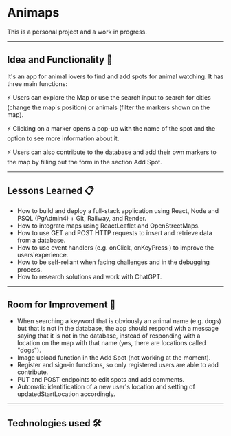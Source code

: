 # Animaps

This is a personal project and a work in progress.

---
## Idea and Functionality 🚀
It's an app for animal lovers to find and add spots for animal watching. It has three main functions:

⚡️ Users can explore the Map or use the search input to search for cities (change the map's position) or animals (filter the markers shown on the map).

⚡️ Clicking on a marker opens a pop-up with the name of the spot and the option to see more information about it.

⚡️ Users can also contribute to the database and add their own markers to the map by filling out the form in the section Add Spot. 

---
## Lessons Learned 📋

* How to build and deploy a full-stack application using React, Node and PSQL (PgAdmin4) + Git, Railway, and Render.
* How to integrate maps using ReactLeaflet and OpenStreetMaps. 
* How to use GET and POST HTTP requests to insert and retrieve data from a database.
* How to use event handlers (e.g. onClick, onKeyPress ) to improve the users'experience.
* How to be self-reliant when facing challenges and in the debugging process.
* How to research solutions and work with ChatGPT.

---
## Room for Improvement 🔧

* When searching a keyword that is obviously an animal name (e.g. dogs) but that is not in the database, the app should respond with a message saying that it is not in the database, instead of responding with a location on the map with that name (yes, there are locations called "dogs").
* Image upload function in the Add Spot (not working at the moment).
* Register and sign-in functions, so only registered users are able to add contribute.
* PUT and POST endpoints to edit spots and add comments.
* Automatic identification of a new user's location and setting of updatedStartLocation accordingly.

---
 ## Technologies used 🛠️




